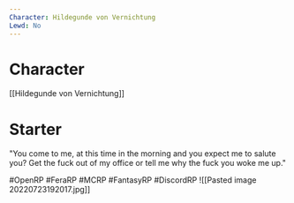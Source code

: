 ```yaml
---
Character: Hildegunde von Vernichtung
Lewd: No
---
```

# Character
[[Hildegunde von Vernichtung]]

# Starter
"You come to me, at this time in the morning and you expect me to salute you? Get the fuck out of my office or tell me why the fuck you woke me up." 

#OpenRP #FeraRP #MCRP #FantasyRP #DiscordRP 
![[Pasted image 20220723192017.jpg]]